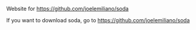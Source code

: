 Website for https://github.com/joelemiliano/soda

If you want to download soda, go to https://github.com/joelemiliano/soda
